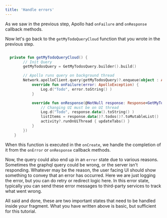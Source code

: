```yaml
---
title: 'Handle errors'
---
```


As we saw in the previous step, Apollo had `onFailure` and `onResponse` callback methods.

Now let's go back to the `getMyTodoQueryCloud` function that you wrote in the previous step.

```kotlin

  private fun getMyTodoQueryCloud() {
        // Init Query
        getMyTodosQuery = GetMyTodosQuery.builder().build()

        // Apollo runs query on background thread
        Network.apolloClient.query(getMyTodosQuery)?.enqueue(object : ApolloCall.Callback<GetMyTodosQuery.Data>() {
            override fun onFailure(error: ApolloException) {
                Log.d("Todo", error.toString() )
            }

            override fun onResponse(@NotNull response: Response<GetMyTodosQuery.Data>) {
                // Changing UI must be on UI thread
                Log.d("Todo", response.data().toString() )
                listItems = response.data()?.todos()?.toMutableList()
                activity?.runOnUiThread { updateTabs() }
            }
        })
    }

```

When this function is executed in the `onCreate`, we handle the completion of it from the `onError` or `onResponse` callback methods.

Now, the query could also end up in an `error` state due to various reasons. Sometimes the graphql query could be wrong, or the server isn't responding. Whatever may be the reason, the user facing UI should show something to convey that an error has occurred. Here we are just logging the error, but you can do retry or redirect logic here.
In this error state, typically you can send these error messages to third-party services to track what went wrong.

All said and done, these are two important states that need to be handled inside your fragment. What you have written above is basic, but sufficient for this tutorial.
